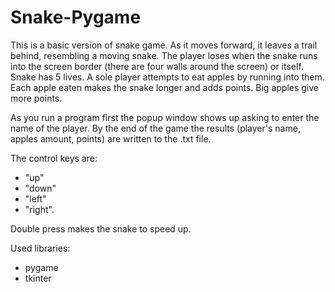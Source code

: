 # Snake-Pygame
This is a basic version of snake game. As it moves forward, it leaves a trail behind, resembling a moving snake.
The player loses when the snake runs into the screen border (there are four walls around the screen) or itself. Snake has 5 lives. 
A sole player attempts to eat apples by running into them. Each apple eaten makes the snake longer and adds points. Big apples give more points.

As you run a program first the popup window shows up asking to enter the name of the player. 
By the end of the game the results (player's name, apples amount, points) are written to the .txt file. 

The control keys are:
- "up"
- "down"
- "left"
- "right".

Double press makes the snake to speed up.

Used libraries:
- pygame
- tkinter

